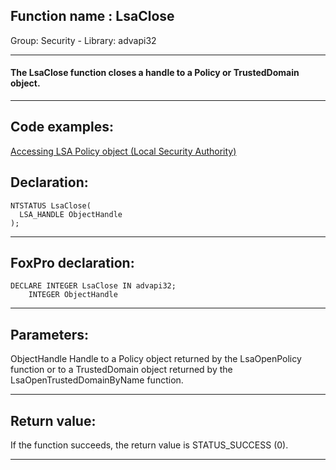 
## Function name : LsaClose
Group: Security - Library: advapi32    
***  


#### The LsaClose function closes a handle to a Policy or TrustedDomain object.
***  


## Code examples:
[Accessing LSA Policy object (Local Security Authority)](../../samples/sample_427.md)  

## Declaration:
```foxpro  
NTSTATUS LsaClose(
  LSA_HANDLE ObjectHandle
);  
```  
***  


## FoxPro declaration:
```foxpro  
DECLARE INTEGER LsaClose IN advapi32;
	INTEGER ObjectHandle  
```  
***  


## Parameters:
ObjectHandle 
Handle to a Policy object returned by the LsaOpenPolicy function or to a TrustedDomain object returned by the LsaOpenTrustedDomainByName function.  
***  


## Return value:
If the function succeeds, the return value is STATUS_SUCCESS (0).  
***  

